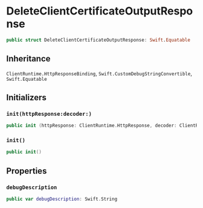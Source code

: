 # DeleteClientCertificateOutputResponse

``` swift
public struct DeleteClientCertificateOutputResponse: Swift.Equatable 
```

## Inheritance

`ClientRuntime.HttpResponseBinding`, `Swift.CustomDebugStringConvertible`, `Swift.Equatable`

## Initializers

### `init(httpResponse:decoder:)`

``` swift
public init (httpResponse: ClientRuntime.HttpResponse, decoder: ClientRuntime.ResponseDecoder? = nil) throws 
```

### `init()`

``` swift
public init() 
```

## Properties

### `debugDescription`

``` swift
public var debugDescription: Swift.String 
```
